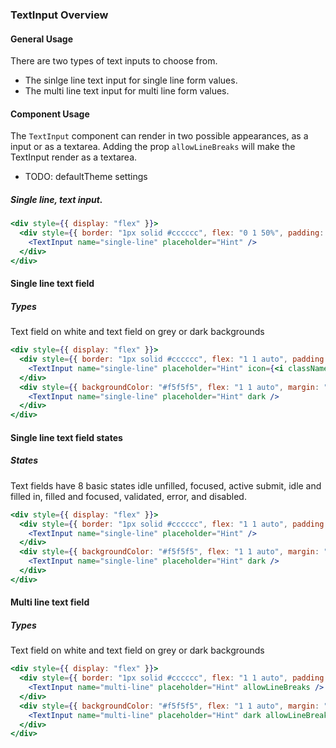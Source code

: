 ### TextInput Overview

#### General Usage
There are two types of text inputs to choose from.
 - The sinlge line text input for single line form values.
 - The multi line text input for multi line form values.
 
#### Component Usage
The <code class="rsg-code-36">TextInput</code> component can render in two possible appearances, as a input or as a textarea. Adding the prop `allowLineBreaks` will make the TextInput render as a textarea.

- TODO: defaultTheme settings

##### Single line, text input.

```jsx
<div style={{ display: "flex" }}>
  <div style={{ border: "1px solid #cccccc", flex: "0 1 50%", padding: "1rem" }}>
    <TextInput name="single-line" placeholder="Hint" />
  </div>
</div>
``` 

#### Single line text field

##### Types
Text field on white and text field on grey or dark backgrounds

```jsx
<div style={{ display: "flex" }}>
  <div style={{ border: "1px solid #cccccc", flex: "1 1 auto", padding: "1rem" }}>
    <TextInput name="single-line" placeholder="Hint" icon={<i className="fa fa-wifi"></i>} />
  </div>
  <div style={{ backgroundColor: "#f5f5f5", flex: "1 1 auto", margin: "0 1rem", padding: "1rem" }}>
    <TextInput name="single-line" placeholder="Hint" dark />
  </div>
</div>
```

#### Single line text field states

##### States
Text fields have 8 basic states idle unfilled, focused, active submit, idle and filled in, filled and focused, validated, error, and disabled.

```jsx
<div style={{ display: "flex" }}>
  <div style={{ border: "1px solid #cccccc", flex: "1 1 auto", padding: "1rem" }}>
    <TextInput name="single-line" placeholder="Hint" />
  </div>
  <div style={{ backgroundColor: "#f5f5f5", flex: "1 1 auto", margin: "0 1rem", padding: "1rem" }}>
    <TextInput name="single-line" placeholder="Hint" dark />
  </div>
</div>
```

#### Multi line text field

##### Types
Text field on white and text field on grey or dark backgrounds

```jsx
<div style={{ display: "flex" }}>
  <div style={{ border: "1px solid #cccccc", flex: "1 1 auto", padding: "1rem" }}>
    <TextInput name="multi-line" placeholder="Hint" allowLineBreaks />
  </div>
  <div style={{ backgroundColor: "#f5f5f5", flex: "1 1 auto", margin: "0 1rem", padding: "1rem" }}>
    <TextInput name="multi-line" placeholder="Hint" dark allowLineBreaks />
  </div>
</div>
```
